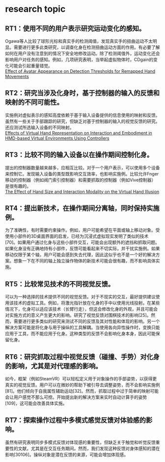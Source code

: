 # research topic

## RT1：使用不同的用户表示研究运动变化的感知。

Ogawa等人比较了球形光标和真实手的检测阈值，发现真实手的扭曲运动不太明显。需要进行更多此类研究，以调查化身在检测扭曲运动方面的作用。有必要了解如何在用户没有注意到的情况下安全地修改运动。除了检测阈值外，运动变化还会影响用户对任务的感知。例如，几项研究表明，当举起虚拟物体时，CDgain的变化可能会引起重量错觉。  
[Effect of Avatar Appearance on Detection Thresholds for Remapped Hand Movements](https://ieeexplore.ieee.org/abstract/document/8952604)



## RT2：研究当涉及化身时，基于控制器的输入的反馈和映射的不同可能性。

实施例对虚拟表示的感知高度依赖于基于输入设备提供的信息使用的映射和反馈。虽然有一些关于手部跟踪的研究，但缺乏对基于控制器的输入的视觉反馈的研究。还应测试所选输入设备的不同映射。  
[Effects of Virtual Hand Representation on Interaction and Embodiment in HMD-based Virtual Environments Using Controllers](https://ieeexplore.ieee.org/abstract/document/9089442)



## RT3：比较不同的输入设备以在操作期间控制化身。

提出的控制器数量越来越多，应相互比较。对于一个用户表示，可以使用多个设备来控制它。发现输入设备的类型既影响交互效率，也影响实施例。比较允许Fnger移动的控制器（例如阀门索引控制器）和需要抓取的控制器（例如Vive控制器）是很有趣的。  
[The Effect of Hand Size and Interaction Modality on the Virtual Hand Illusion](https://ieeexplore.ieee.org/abstract/document/8797787)



## RT4：提出新技术，在操作期间分离轴，同时保持实施例。

为了准确性，有时需要约束操作。例如，用户可能希望在平面或轴上移动对象。受使用小部件的3D桌面界面的启发，已经为沉浸式虚拟现实发明了类似的技术[70]。如果用户通过化身与这些小部件交互，可能会出现额外的遮挡和抓取问题。如果化身没有正确地持有小部件，反馈可能看起来不切实际，并干扰实施例。如果移动仅限于某个轴，用户可能会感到失去代理，因此这似乎也不是一个好的解决方案。想象一下在不同的轴上独立操作物体的新技术可能会很有趣，而不影响具体实施。



## RT5：比较常见技术的不同视觉反馈。

可以为一种选择的技术提供不同的视觉反馈。对于不现实的交互，最好提供建议使用该技术的虚拟工具。例如，将激光指针放在化身的手中以使用光线投射。在某些情况下，化身可以适应该技术（长臂行走），但这会修改化身的外观，并且可能会对实施方式的意义产生更大的影响。研究了视觉反馈对围棋技术的影响[25]。然而，需要进行更多类似的研究来测试不同的反馈及其对性能和体现的影响。另一个解决方案可能是将化身与用于操纵的工具解耦。当使用各向异性操作时，变换只能应用于工具，而不能应用于化身。这种类型的反馈不会影响化身本身，因此可能保留化身。

## RT6：研究抓取过程中视觉反馈（碰撞、手势）对化身的影响，尤其是对代理感的影响。

如今，框架（例如SteamVR）可以轻松定义用于对象操作的手部姿势，以获得更真实的视觉反馈。用户可以在微妙的帮助下被引导去调整姿势，而不会影响实施例[81]。他们倾向于自我属性辅助运动[32]。然而，抓取过程中过于简单的映射可能会让用户感觉不那么可控。开始提出新的解决方案来实时自动计算手的姿势[109]，这可能会改善具体实施。

## RT7：探索操作过程中多模式感觉反馈对体验感的影响。

虽然有研究表明同步多模式反馈对体现感的重要性，但缺乏关于触觉和听觉反馈重要性的文献，尤其是在交互任务期间。然而，我们发现这种反馈对身体感知的潜在影响[30106]。操纵对象是潜在反馈的来源，可能会增加体现感。
